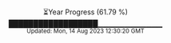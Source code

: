<p align="center">
⏳Year Progress (61.79 %) <br>
██████████████████▁▁▁▁▁▁▁▁▁▁▁▁ <br>
<sub>Updated: Mon, 14 Aug 2023 12:30:20 GMT</sub>
</p>

